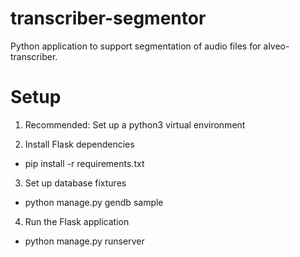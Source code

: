 # transcriber-segmentor
Python application to support segmentation of audio files for alveo-transcriber.

# Setup 
1. Recommended: Set up a python3 virtual environment

2. Install Flask dependencies
  - pip install -r requirements.txt

3. Set up database fixtures
  - python manage.py gendb sample

4. Run the Flask application
  - python manage.py runserver
